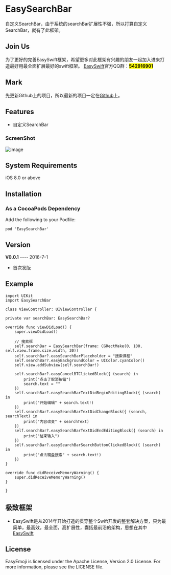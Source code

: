 # EasySearchBar
自定义SearchBar，由于系统的searchBar扩展性不强，所以打算自定义SearchBar，就有了此框架。


## Join Us 
为了更好的完善EasySwift框架，希望更多对此框架有兴趣的朋友一起加入进来打造最好用最全面扩展最好的swift框架。
[EasySwift](https://github.com/stubbornnessness/EasySwift)官方QQ群：<mark>**542916901**</mark>

## Mark
先更新Github上的项目，所以最新的项目一定在[Github](https://github.com/stubbornnessness)上。

## Features
* 自定义SearchBar

### ScreenShot
![image](https://github.com/stubbornnessness/EasySearchBar/blob/master/TestEasySearchBar/TestEasySearchBar/demo.gif)

## System Requirements
iOS 8.0 or above

## Installation
### As a CocoaPods Dependency
Add the following to your Podfile:

	pod 'EasySearchBar'
	
## Version
**V0.0.1** ---- 2016-7-1

* 首次发版
	
## Example
	import UIKit
	import EasySearchBar

	class ViewController: UIViewController {

    private var searchBar: EasySearchBar?

    override func viewDidLoad() {
        super.viewDidLoad()

        // 搜索框
        self.searchBar = EasySearchBar(frame: CGRectMake(0, 100, self.view.frame.size.width, 30))
        self.searchBar?.easySearchBarPlaceholder = "搜索课程"
        self.searchBar?.easyBackgroundColor = UIColor.cyanColor()
        self.view.addSubview(self.searchBar!)

        self.searchBar?.easyCancelBTClickedBlock({ (search) in
            print("点击了取消按钮")
            search.text = ""
        })
        self.searchBar?.easySearchBarTextDidBeginEditingBlock({ (search) in
            print("开始编辑" + search.text!)
        })
        self.searchBar?.easySearchBarTextDidChangeBlock({ (search, searchText) in
            print("内容改变" + searchText)
        })
        self.searchBar?.easySearchBarTextDidEndEditingBlock({ (search) in
            print("结束输入")
        })
        self.searchBar?.easySearchBarSearchButtonClickedBlock({ (search) in
            print("点击键盘搜索" + search.text!)
        })
    }

    override func didReceiveMemoryWarning() {
        super.didReceiveMemoryWarning()
    }

	}

    
## 极致框架
* EasySwift是从2014年开始打造的贯穿整个Swift开发的整套解决方案，只为最简单，最高效，最全面，高扩展性，囊括最前沿的架构，思想在其中[EasySwift](https://github.com/stubbornnessness/EasySwift)

## License
EasyEmoji is licensed under the Apache License, Version 2.0 License. For more information, please see the LICENSE file.
